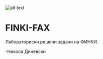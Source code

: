 ![alt text](https://imgur.com/a/hN5Uyjr)
# FINKI-FAX
Лабораториски решени задачи на ФИНКИ.

-Никола Диневски
